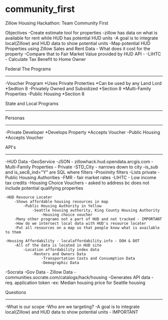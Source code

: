 # community_first
Zillow Housing Hackathon: Team Community First

Objectives
-Create estimate tool for properties
    -zillow has data on what is available for rent while HUD has potential HUD units
    -A goal is to integrate local(Zillow) and HUD data to show potential units
-Map potential HUD Properties using Zillow Sales and Rent Data - What does it cost for the property
-Compare that to Fair Market Value provided by HUD API -
-LIHTC - Calculate Tax Benefit to Home Owner

Federal The Programs
___________________
-Voucher Program
  *Uses Private Proterties
  *Can be used by any Land Lord
  *Sedtion 8
-Privately Owned and Subsidized
  *Section 8
  *Multi-Family Properties
-Public Housing
  *Section 8

State and Local Programs
_________________


Personas
_________________
-Private Developer
  *Develops Property
  *Accepts Voucher
-Public Housing
  *Accepts Voucher

API's
___________________
-HUD Data
    -GeoService -JSON - zillowhack.hud.opendata.arcgis.com
    -Multi-Family Properties - Private
        -STD_City - narrows down to city
        -is_sub and is_sec8_ind="Y" are SQL where filters
        -Proximity filters
        -Lists private
    -Public Housing Authorities
    -FMR - fair market rates
    -LIHTC - Low income tax credits
    -Housing Choice Vouchers - asked to address bc does not include potential qualifying properties

    -HUD Resource Locater
        -Shows affordable housing resources in map
            -Public Housing Authority in Yellow
                -Seattle housing authority, King County Housing Authority
                    -Housing choice voucher
        -Many other programs not a part of HUD and not tracked - IMPORTANT
        -How do we intersect local data with HUD's resource locater
        -Put all resources on a map so that people know what is available to them

    -Housing Affordability - localaffordability.info - DOH & DOT
        -All of the data is located in HUD site
            -Location affordability index data
                -Renters and Owners Data
                    -Transportation Costs and Consumption Data
                    -Demographic Data

-Socrata
  -Gov Data - Zillow Data - communities.socrate.com/catalogs/hack/housing
  -Generates API data - req. application token
      -ex: Median housing price for Seattle housing


Questions
___________________
-What is our scope
    -Who are we targeting?
        -A goal is to integrate local(Zillow) and HUD data to show potential units - IMPORTANT


